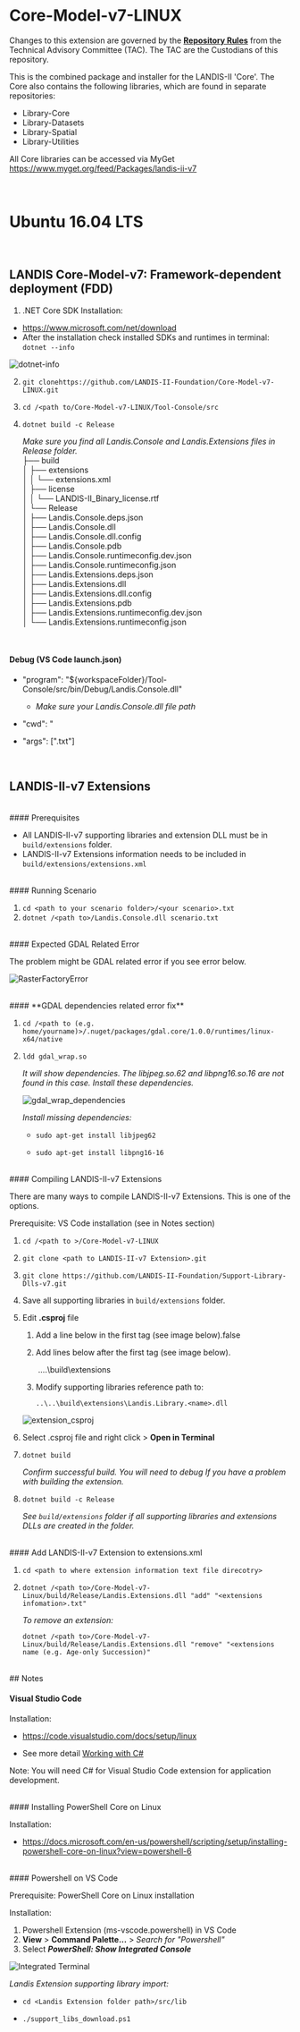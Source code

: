 # Core-Model-v7-LINUX

Changes to this extension are governed by the [**Repository Rules**](https://sites.google.com/site/landismodel/developers) from the Technical Advisory Committee (TAC).  The TAC are the Custodians of this repository.

This is the combined package and installer for the LANDIS-II 'Core'.  The Core also contains the following libraries, which are found in separate repositories:

- Library-Core
- Library-Datasets
- Library-Spatial
- Library-Utilities

All Core libraries can be accessed via MyGet https://www.myget.org/feed/Packages/landis-ii-v7



</br>

# Ubuntu 16.04 LTS

</br>

## LANDIS Core-Model-v7: Framework-dependent deployment (FDD)



1. .NET Core SDK Installation:

* https://www.microsoft.com/net/download
* After the installation check installed SDKs and runtimes in terminal: `dotnet --info`

![dotnet-info](./doc/imgs/dotnet_info.png)



2. `git clonehttps://github.com/LANDIS-II-Foundation/Core-Model-v7-LINUX.git `

3. `cd /<path to/Core-Model-v7-LINUX/Tool-Console/src`

4. `dotnet build -c Release`

   *Make sure you find all Landis.Console and Landis.Extensions files in Release folder.*</br>
   ├── build</br>
   │   ├── extensions</br>
   │   │   └── extensions.xml</br>
   │   ├── license</br>
   │   │   └── LANDIS-II_Binary_license.rtf</br>
   │   └── Release</br>
   │       ├── Landis.Console.deps.json</br>
   │       ├── Landis.Console.dll</br>
   │       ├── Landis.Console.dll.config</br>
   │       ├── Landis.Console.pdb</br>
   │       ├── Landis.Console.runtimeconfig.dev.json</br>
   │       ├── Landis.Console.runtimeconfig.json</br>
   │       ├── Landis.Extensions.deps.json</br>
   │       ├── Landis.Extensions.dll</br>
   │       ├── Landis.Extensions.dll.config</br>
   │       ├── Landis.Extensions.pdb</br>
   │       ├── Landis.Extensions.runtimeconfig.dev.json</br>
   │       └── Landis.Extensions.runtimeconfig.json</br>

</br>

#### Debug (VS Code launch.json)

* "program": "${workspaceFolder}/Tool-Console/src/bin/Debug/Landis.Console.dll"
  * *Make sure your Landis.Console.dll file path*

* "cwd": "<path to your extension scenario text file directory>
* "args": ["<your scenario>.txt"]

</br>



## LANDIS-II-v7 Extensions
</br>
#### Prerequisites

* All LANDIS-II-v7 supporting libraries and extension DLL must be in `build/extensions` folder.
* LANDIS-II-v7 Extensions information needs to be included in `build/extensions/extensions.xml`


</br>
#### Running Scenario

1. `cd <path to your scenario folder>/<your scenario>.txt` 
2. `dotnet /<path to>/Landis.Console.dll scenario.txt`


</br>
#### Expected GDAL Related Error

The problem might be GDAL related error if you see error below.

![RasterFactoryError](./doc/imgs/rasterfactory_error.png)


</br>
#### **GDAL dependencies related error fix**

1. `cd /<path to (e.g. home/yourname)>/.nuget/packages/gdal.core/1.0.0/runtimes/linux-x64/native`

2. `ldd gdal_wrap.so`

   *It will show dependencies.  The libjpeg.so.62 and libpng16.so.16 are not found in this case. Install these dependencies.* 

   ![gdal_wrap_dependencies](./doc/imgs/gdal_wrap_dependencies.png)

   *Install missing dependencies:*

   * `sudo apt-get install libjpeg62`

   * `sudo apt-get install libpng16-16`


</br>
#### Compiling LANDIS-II-v7 Extensions

There are many ways to compile LANDIS-II-v7 Extensions.  This is one of the options.

Prerequisite: VS Code installation (see in Notes section)

1. `cd /<path to >/Core-Model-v7-LINUX`

2. `git clone <path to LANDIS-II-v7 Extension>.git`

3. `git clone https://github.com/LANDIS-II-Foundation/Support-Library-Dlls-v7.git`

4. Save all supporting libraries in `build/extensions` folder.

5. Edit **<Landis-ii-v7 Extension>.csproj** file

   1. Add a line below in the first <PropertyGroup> tag (see image below).<AppendTargetFrameworkToOutputPath>false</AppendTargetFrameworkToOutputPath>

   2. Add lines below after the first <PropertyGroup> tag (see image below).

        <PropertyGroup Condition="'$(Configuration)|$(Platform)'=='Release|AnyCPU'">

      ​    <OutputPath>..\..\build\extensions</OutputPath>

        </PropertyGroup>

   3. Modify supporting libraries reference path to:

      `..\..\build\extensions\Landis.Library.<name>.dll`

   ![extension_csproj](./doc/imgs/extensions_csproj.png)

6. Select <extension>.csproj file and right click > **Open in Terminal**

7. `dotnet build`

   *Confirm successful build. You will need to debug If you have a problem with building the extension.*

8. `dotnet build -c Release`

   *See `build/extensions` folder if all supporting libraries and extensions DLLs are created in the folder.*


</br>
#### Add LANDIS-II-v7 Extension to extensions.xml

1. `cd <path to where extension information text file direcotry>`

2. `dotnet /<path to>/Core-Model-v7-Linux/build/Release/Landis.Extensions.dll "add" "<extensions infomation>.txt"`

   *To remove an extension:*

   `dotnet /<path to>/Core-Model-v7-Linux/build/Release/Landis.Extensions.dll "remove" "<extensions name (e.g. Age-only Succession)"`




</br>
## Notes

</br>

#### Visual Studio Code

Installation: 

* https://code.visualstudio.com/docs/setup/linux

* See more detail [Working with C#](https://code.visualstudio.com/docs/languages/csharp)

Note:  You will need  C# for Visual Studio Code extension for application development.


</br>
#### Installing PowerShell Core on Linux

Installation: 

* https://docs.microsoft.com/en-us/powershell/scripting/setup/installing-powershell-core-on-linux?view=powershell-6


</br>
#### Powershell on VS Code

Prerequisite: PowerShell Core on Linux installation

Installation: 

1. Powershell Extension (ms-vscode.powershell) in VS Code 
2. **View** > **Command Palette...** > *Search for "Powershell"*
3. Select **_PowerShell: Show Integrated Console_**

![Integrated Terminal](./doc/imgs/integrated_terminal.png)

*Landis Extension supporting library import:*

* `cd <Landis Extension folder path>/src/lib`

* `./support_libs_download.ps1`

